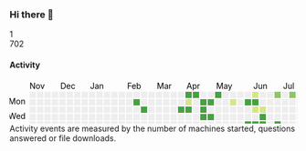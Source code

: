 ### Hi there 👋

<div class="tab-pane fade active show" id="yearly-activity" role="tabpanel">
<div class="user-streak faded size-18">
<span data-toggle="tooltip" title="" data-original-title="trvo's current streak"><i class="fas fa-fire-alt hacker-green"></i> 1</span>
</div>
<span id="heatmap-user-events" class="activity-events faded size-18"><span data-toggle="tooltip" title="" data-original-title="Total events this year">
                                                                <i class="fas fa-heart-rate text-success"></i> 702
                                                              </span></span>
<h4 class="text-center mb-3">Activity</h4>
<div id="heatmap-user-activity" class="mb-3 text-center"><svg width="721" height="110" class="js-calendar-graph-svg"><g transform="translate(20, 20)"><g transform="translate(15,0)"><rect class="day" width="11" height="11" y="0" fill="#eeeeee" data-count="0" data-date="2020-11-15"></rect><rect class="day" width="11" height="11" y="13" fill="#eeeeee" data-count="0" data-date="2020-11-16"></rect><rect class="day" width="11" height="11" y="26" fill="#eeeeee" data-count="0" data-date="2020-11-17"></rect><rect class="day" width="11" height="11" y="39" fill="#eeeeee" data-count="0" data-date="2020-11-18"></rect><rect class="day" width="11" height="11" y="52" fill="#eeeeee" data-count="0" data-date="2020-11-19"></rect><rect class="day" width="11" height="11" y="65" fill="#eeeeee" data-count="0" data-date="2020-11-20"></rect><rect class="day" width="11" height="11" y="78" fill="#eeeeee" data-count="0" data-date="2020-11-21"></rect></g><g transform="translate(28,0)"><rect class="day" width="11" height="11" y="0" fill="#eeeeee" data-count="0" data-date="2020-11-22"></rect><rect class="day" width="11" height="11" y="13" fill="#eeeeee" data-count="0" data-date="2020-11-23"></rect><rect class="day" width="11" height="11" y="26" fill="#eeeeee" data-count="0" data-date="2020-11-24"></rect><rect class="day" width="11" height="11" y="39" fill="#eeeeee" data-count="0" data-date="2020-11-25"></rect><rect class="day" width="11" height="11" y="52" fill="#eeeeee" data-count="0" data-date="2020-11-26"></rect><rect class="day" width="11" height="11" y="65" fill="#eeeeee" data-count="0" data-date="2020-11-27"></rect><rect class="day" width="11" height="11" y="78" fill="#eeeeee" data-count="0" data-date="2020-11-28"></rect></g><g transform="translate(41,0)"><rect class="day" width="11" height="11" y="0" fill="#eeeeee" data-count="0" data-date="2020-11-29"></rect><rect class="day" width="11" height="11" y="13" fill="#eeeeee" data-count="0" data-date="2020-11-30"></rect><rect class="day" width="11" height="11" y="26" fill="#eeeeee" data-count="0" data-date="2020-12-01"></rect><rect class="day" width="11" height="11" y="39" fill="#eeeeee" data-count="0" data-date="2020-12-02"></rect><rect class="day" width="11" height="11" y="52" fill="#eeeeee" data-count="0" data-date="2020-12-03"></rect><rect class="day" width="11" height="11" y="65" fill="#eeeeee" data-count="0" data-date="2020-12-04"></rect><rect class="day" width="11" height="11" y="78" fill="#eeeeee" data-count="0" data-date="2020-12-05"></rect></g><g transform="translate(54,0)"><rect class="day" width="11" height="11" y="0" fill="#eeeeee" data-count="0" data-date="2020-12-06"></rect><rect class="day" width="11" height="11" y="13" fill="#eeeeee" data-count="0" data-date="2020-12-07"></rect><rect class="day" width="11" height="11" y="26" fill="#eeeeee" data-count="0" data-date="2020-12-08"></rect><rect class="day" width="11" height="11" y="39" fill="#eeeeee" data-count="0" data-date="2020-12-09"></rect><rect class="day" width="11" height="11" y="52" fill="#eeeeee" data-count="0" data-date="2020-12-10"></rect><rect class="day" width="11" height="11" y="65" fill="#eeeeee" data-count="0" data-date="2020-12-11"></rect><rect class="day" width="11" height="11" y="78" fill="#eeeeee" data-count="0" data-date="2020-12-12"></rect></g><g transform="translate(67,0)"><rect class="day" width="11" height="11" y="0" fill="#eeeeee" data-count="0" data-date="2020-12-13"></rect><rect class="day" width="11" height="11" y="13" fill="#eeeeee" data-count="0" data-date="2020-12-14"></rect><rect class="day" width="11" height="11" y="26" fill="#eeeeee" data-count="0" data-date="2020-12-15"></rect><rect class="day" width="11" height="11" y="39" fill="#eeeeee" data-count="0" data-date="2020-12-16"></rect><rect class="day" width="11" height="11" y="52" fill="#eeeeee" data-count="0" data-date="2020-12-17"></rect><rect class="day" width="11" height="11" y="65" fill="#eeeeee" data-count="0" data-date="2020-12-18"></rect><rect class="day" width="11" height="11" y="78" fill="#eeeeee" data-count="0" data-date="2020-12-19"></rect></g><g transform="translate(80,0)"><rect class="day" width="11" height="11" y="0" fill="#eeeeee" data-count="0" data-date="2020-12-20"></rect><rect class="day" width="11" height="11" y="13" fill="#eeeeee" data-count="0" data-date="2020-12-21"></rect><rect class="day" width="11" height="11" y="26" fill="#eeeeee" data-count="0" data-date="2020-12-22"></rect><rect class="day" width="11" height="11" y="39" fill="#eeeeee" data-count="0" data-date="2020-12-23"></rect><rect class="day" width="11" height="11" y="52" fill="#eeeeee" data-count="0" data-date="2020-12-24"></rect><rect class="day" width="11" height="11" y="65" fill="#eeeeee" data-count="0" data-date="2020-12-25"></rect><rect class="day" width="11" height="11" y="78" fill="#eeeeee" data-count="0" data-date="2020-12-26"></rect></g><g transform="translate(93,0)"><rect class="day" width="11" height="11" y="0" fill="#eeeeee" data-count="0" data-date="2020-12-27"></rect><rect class="day" width="11" height="11" y="13" fill="#eeeeee" data-count="0" data-date="2020-12-28"></rect><rect class="day" width="11" height="11" y="26" fill="#eeeeee" data-count="0" data-date="2020-12-29"></rect><rect class="day" width="11" height="11" y="39" fill="#eeeeee" data-count="0" data-date="2020-12-30"></rect><rect class="day" width="11" height="11" y="52" fill="#eeeeee" data-count="0" data-date="2020-12-31"></rect><rect class="day" width="11" height="11" y="65" fill="#eeeeee" data-count="0" data-date="2021-01-01"></rect><rect class="day" width="11" height="11" y="78" fill="#eeeeee" data-count="0" data-date="2021-01-02"></rect></g><g transform="translate(106,0)"><rect class="day" width="11" height="11" y="0" fill="#eeeeee" data-count="0" data-date="2021-01-03"></rect><rect class="day" width="11" height="11" y="13" fill="#eeeeee" data-count="0" data-date="2021-01-04"></rect><rect class="day" width="11" height="11" y="26" fill="#eeeeee" data-count="0" data-date="2021-01-05"></rect><rect class="day" width="11" height="11" y="39" fill="#eeeeee" data-count="0" data-date="2021-01-06"></rect><rect class="day" width="11" height="11" y="52" fill="#eeeeee" data-count="0" data-date="2021-01-07"></rect><rect class="day" width="11" height="11" y="65" fill="#eeeeee" data-count="0" data-date="2021-01-08"></rect><rect class="day" width="11" height="11" y="78" fill="#eeeeee" data-count="0" data-date="2021-01-09"></rect></g><g transform="translate(119,0)"><rect class="day" width="11" height="11" y="0" fill="#eeeeee" data-count="0" data-date="2021-01-10"></rect><rect class="day" width="11" height="11" y="13" fill="#eeeeee" data-count="0" data-date="2021-01-11"></rect><rect class="day" width="11" height="11" y="26" fill="#eeeeee" data-count="0" data-date="2021-01-12"></rect><rect class="day" width="11" height="11" y="39" fill="#eeeeee" data-count="0" data-date="2021-01-13"></rect><rect class="day" width="11" height="11" y="52" fill="#eeeeee" data-count="0" data-date="2021-01-14"></rect><rect class="day" width="11" height="11" y="65" fill="#eeeeee" data-count="0" data-date="2021-01-15"></rect><rect class="day" width="11" height="11" y="78" fill="#eeeeee" data-count="0" data-date="2021-01-16"></rect></g><g transform="translate(132,0)"><rect class="day" width="11" height="11" y="0" fill="#eeeeee" data-count="0" data-date="2021-01-17"></rect><rect class="day" width="11" height="11" y="13" fill="#eeeeee" data-count="0" data-date="2021-01-18"></rect><rect class="day" width="11" height="11" y="26" fill="#eeeeee" data-count="0" data-date="2021-01-19"></rect><rect class="day" width="11" height="11" y="39" fill="#eeeeee" data-count="0" data-date="2021-01-20"></rect><rect class="day" width="11" height="11" y="52" fill="#eeeeee" data-count="0" data-date="2021-01-21"></rect><rect class="day" width="11" height="11" y="65" fill="#eeeeee" data-count="0" data-date="2021-01-22"></rect><rect class="day" width="11" height="11" y="78" fill="#eeeeee" data-count="0" data-date="2021-01-23"></rect></g><g transform="translate(145,0)"><rect class="day" width="11" height="11" y="0" fill="#eeeeee" data-count="0" data-date="2021-01-24"></rect><rect class="day" width="11" height="11" y="13" fill="#eeeeee" data-count="0" data-date="2021-01-25"></rect><rect class="day" width="11" height="11" y="26" fill="#eeeeee" data-count="0" data-date="2021-01-26"></rect><rect class="day" width="11" height="11" y="39" fill="#eeeeee" data-count="0" data-date="2021-01-27"></rect><rect class="day" width="11" height="11" y="52" fill="#eeeeee" data-count="0" data-date="2021-01-28"></rect><rect class="day" width="11" height="11" y="65" fill="#eeeeee" data-count="0" data-date="2021-01-29"></rect><rect class="day" width="11" height="11" y="78" fill="#eeeeee" data-count="0" data-date="2021-01-30"></rect></g><g transform="translate(158,0)"><rect class="day" width="11" height="11" y="0" fill="#eeeeee" data-count="0" data-date="2021-01-31"></rect><rect class="day" width="11" height="11" y="13" fill="#eeeeee" data-count="0" data-date="2021-02-01"></rect><rect class="day" width="11" height="11" y="26" fill="#eeeeee" data-count="0" data-date="2021-02-02"></rect><rect class="day" width="11" height="11" y="39" fill="#eeeeee" data-count="0" data-date="2021-02-03"></rect><rect class="day" width="11" height="11" y="52" fill="#eeeeee" data-count="0" data-date="2021-02-04"></rect><rect class="day" width="11" height="11" y="65" fill="#eeeeee" data-count="0" data-date="2021-02-05"></rect><rect class="day" width="11" height="11" y="78" fill="#eeeeee" data-count="0" data-date="2021-02-06"></rect></g><g transform="translate(171,0)"><rect class="day" width="11" height="11" y="0" fill="#eeeeee" data-count="0" data-date="2021-02-07"></rect><rect class="day" width="11" height="11" y="13" fill="#eeeeee" data-count="0" data-date="2021-02-08"></rect><rect class="day" width="11" height="11" y="26" fill="#eeeeee" data-count="0" data-date="2021-02-09"></rect><rect class="day" width="11" height="11" y="39" fill="#eeeeee" data-count="0" data-date="2021-02-10"></rect><rect class="day" width="11" height="11" y="52" fill="#eeeeee" data-count="0" data-date="2021-02-11"></rect><rect class="day" width="11" height="11" y="65" fill="#eeeeee" data-count="0" data-date="2021-02-12"></rect><rect class="day" width="11" height="11" y="78" fill="#eeeeee" data-count="0" data-date="2021-02-13"></rect></g><g transform="translate(184,0)"><rect class="day" width="11" height="11" y="0" fill="#eeeeee" data-count="0" data-date="2021-02-14"></rect><rect class="day" width="11" height="11" y="13" fill="#eeeeee" data-count="0" data-date="2021-02-15"></rect><rect class="day" width="11" height="11" y="26" fill="#eeeeee" data-count="0" data-date="2021-02-16"></rect><rect class="day" width="11" height="11" y="39" fill="#eeeeee" data-count="0" data-date="2021-02-17"></rect><rect class="day" width="11" height="11" y="52" fill="#eeeeee" data-count="0" data-date="2021-02-18"></rect><rect class="day" width="11" height="11" y="65" fill="#eeeeee" data-count="0" data-date="2021-02-19"></rect><rect class="day" width="11" height="11" y="78" fill="#eeeeee" data-count="0" data-date="2021-02-20"></rect></g><g transform="translate(197,0)"><rect class="day" width="11" height="11" y="0" fill="#eeeeee" data-count="0" data-date="2021-02-21"></rect><rect class="day" width="11" height="11" y="13" fill="#44a340" data-count="7" data-date="2021-02-22"></rect><rect class="day" width="11" height="11" y="26" fill="#eeeeee" data-count="0" data-date="2021-02-23"></rect><rect class="day" width="11" height="11" y="39" fill="#eeeeee" data-count="0" data-date="2021-02-24"></rect><rect class="day" width="11" height="11" y="52" fill="#eeeeee" data-count="0" data-date="2021-02-25"></rect><rect class="day" width="11" height="11" y="65" fill="#eeeeee" data-count="0" data-date="2021-02-26"></rect><rect class="day" width="11" height="11" y="78" fill="#44a340" data-count="5" data-date="2021-02-27"></rect></g><g transform="translate(210,0)"><rect class="day" width="11" height="11" y="0" fill="#eeeeee" data-count="0" data-date="2021-02-28"></rect><rect class="day" width="11" height="11" y="13" fill="#eeeeee" data-count="0" data-date="2021-03-01"></rect><rect class="day" width="11" height="11" y="26" fill="#44a340" data-count="19" data-date="2021-03-02"></rect><rect class="day" width="11" height="11" y="39" fill="#eeeeee" data-count="0" data-date="2021-03-03"></rect><rect class="day" width="11" height="11" y="52" fill="#eeeeee" data-count="0" data-date="2021-03-04"></rect><rect class="day" width="11" height="11" y="65" fill="#eeeeee" data-count="0" data-date="2021-03-05"></rect><rect class="day" width="11" height="11" y="78" fill="#eeeeee" data-count="0" data-date="2021-03-06"></rect></g><g transform="translate(223,0)"><rect class="day" width="11" height="11" y="0" fill="#eeeeee" data-count="0" data-date="2021-03-07"></rect><rect class="day" width="11" height="11" y="13" fill="#eeeeee" data-count="0" data-date="2021-03-08"></rect><rect class="day" width="11" height="11" y="26" fill="#eeeeee" data-count="0" data-date="2021-03-09"></rect><rect class="day" width="11" height="11" y="39" fill="#eeeeee" data-count="0" data-date="2021-03-10"></rect><rect class="day" width="11" height="11" y="52" fill="#eeeeee" data-count="0" data-date="2021-03-11"></rect><rect class="day" width="11" height="11" y="65" fill="#eeeeee" data-count="0" data-date="2021-03-12"></rect><rect class="day" width="11" height="11" y="78" fill="#eeeeee" data-count="0" data-date="2021-03-13"></rect></g><g transform="translate(236,0)"><rect class="day" width="11" height="11" y="0" fill="#eeeeee" data-count="0" data-date="2021-03-14"></rect><rect class="day" width="11" height="11" y="13" fill="#eeeeee" data-count="0" data-date="2021-03-15"></rect><rect class="day" width="11" height="11" y="26" fill="#eeeeee" data-count="0" data-date="2021-03-16"></rect><rect class="day" width="11" height="11" y="39" fill="#eeeeee" data-count="0" data-date="2021-03-17"></rect><rect class="day" width="11" height="11" y="52" fill="#eeeeee" data-count="0" data-date="2021-03-18"></rect><rect class="day" width="11" height="11" y="65" fill="#eeeeee" data-count="0" data-date="2021-03-19"></rect><rect class="day" width="11" height="11" y="78" fill="#eeeeee" data-count="0" data-date="2021-03-20"></rect></g><g transform="translate(249,0)"><rect class="day" width="11" height="11" y="0" fill="#eeeeee" data-count="0" data-date="2021-03-21"></rect><rect class="day" width="11" height="11" y="13" fill="#eeeeee" data-count="0" data-date="2021-03-22"></rect><rect class="day" width="11" height="11" y="26" fill="#eeeeee" data-count="0" data-date="2021-03-23"></rect><rect class="day" width="11" height="11" y="39" fill="#eeeeee" data-count="0" data-date="2021-03-24"></rect><rect class="day" width="11" height="11" y="52" fill="#eeeeee" data-count="0" data-date="2021-03-25"></rect><rect class="day" width="11" height="11" y="65" fill="#eeeeee" data-count="0" data-date="2021-03-26"></rect><rect class="day" width="11" height="11" y="78" fill="#eeeeee" data-count="0" data-date="2021-03-27"></rect></g><g transform="translate(262,0)"><rect class="day" width="11" height="11" y="0" fill="#eeeeee" data-count="0" data-date="2021-03-28"></rect><rect class="day" width="11" height="11" y="13" fill="#eeeeee" data-count="0" data-date="2021-03-29"></rect><rect class="day" width="11" height="11" y="26" fill="#eeeeee" data-count="0" data-date="2021-03-30"></rect><rect class="day" width="11" height="11" y="39" fill="#eeeeee" data-count="0" data-date="2021-03-31"></rect><rect class="day" width="11" height="11" y="52" fill="#eeeeee" data-count="0" data-date="2021-04-01"></rect><rect class="day" width="11" height="11" y="65" fill="#eeeeee" data-count="0" data-date="2021-04-02"></rect><rect class="day" width="11" height="11" y="78" fill="#eeeeee" data-count="0" data-date="2021-04-03"></rect></g><g transform="translate(275,0)"><rect class="day" width="11" height="11" y="0" fill="#eeeeee" data-count="0" data-date="2021-04-04"></rect><rect class="day" width="11" height="11" y="13" fill="#eeeeee" data-count="0" data-date="2021-04-05"></rect><rect class="day" width="11" height="11" y="26" fill="#44a340" data-count="18" data-date="2021-04-06"></rect><rect class="day" width="11" height="11" y="39" fill="#eeeeee" data-count="0" data-date="2021-04-07"></rect><rect class="day" width="11" height="11" y="52" fill="#eeeeee" data-count="0" data-date="2021-04-08"></rect><rect class="day" width="11" height="11" y="65" fill="#eeeeee" data-count="0" data-date="2021-04-09"></rect><rect class="day" width="11" height="11" y="78" fill="#44a340" data-count="12" data-date="2021-04-10"></rect></g><g transform="translate(288,0)"><rect class="day" width="11" height="11" y="0" fill="#44a340" data-count="7" data-date="2021-04-11"></rect><rect class="day" width="11" height="11" y="13" fill="#d6e685" data-count="1" data-date="2021-04-12"></rect><rect class="day" width="11" height="11" y="26" fill="#44a340" data-count="48" data-date="2021-04-13"></rect><rect class="day" width="11" height="11" y="39" fill="#eeeeee" data-count="0" data-date="2021-04-14"></rect><rect class="day" width="11" height="11" y="52" fill="#eeeeee" data-count="0" data-date="2021-04-15"></rect><rect class="day" width="11" height="11" y="65" fill="#eeeeee" data-count="0" data-date="2021-04-16"></rect><rect class="day" width="11" height="11" y="78" fill="#44a340" data-count="16" data-date="2021-04-17"></rect></g><g transform="translate(301,0)"><rect class="day" width="11" height="11" y="0" fill="#44a340" data-count="18" data-date="2021-04-18"></rect><rect class="day" width="11" height="11" y="13" fill="#eeeeee" data-count="0" data-date="2021-04-19"></rect><rect class="day" width="11" height="11" y="26" fill="#eeeeee" data-count="0" data-date="2021-04-20"></rect><rect class="day" width="11" height="11" y="39" fill="#eeeeee" data-count="0" data-date="2021-04-21"></rect><rect class="day" width="11" height="11" y="52" fill="#eeeeee" data-count="0" data-date="2021-04-22"></rect><rect class="day" width="11" height="11" y="65" fill="#eeeeee" data-count="0" data-date="2021-04-23"></rect><rect class="day" width="11" height="11" y="78" fill="#eeeeee" data-count="0" data-date="2021-04-24"></rect></g><g transform="translate(314,0)"><rect class="day" width="11" height="11" y="0" fill="#eeeeee" data-count="0" data-date="2021-04-25"></rect><rect class="day" width="11" height="11" y="13" fill="#44a340" data-count="4" data-date="2021-04-26"></rect><rect class="day" width="11" height="11" y="26" fill="#44a340" data-count="18" data-date="2021-04-27"></rect><rect class="day" width="11" height="11" y="39" fill="#44a340" data-count="5" data-date="2021-04-28"></rect><rect class="day" width="11" height="11" y="52" fill="#eeeeee" data-count="0" data-date="2021-04-29"></rect><rect class="day" width="11" height="11" y="65" fill="#eeeeee" data-count="0" data-date="2021-04-30"></rect><rect class="day" width="11" height="11" y="78" fill="#44a340" data-count="18" data-date="2021-05-01"></rect></g><g transform="translate(327,0)"><rect class="day" width="11" height="11" y="0" fill="#eeeeee" data-count="0" data-date="2021-05-02"></rect><rect class="day" width="11" height="11" y="13" fill="#44a340" data-count="14" data-date="2021-05-03"></rect><rect class="day" width="11" height="11" y="26" fill="#eeeeee" data-count="0" data-date="2021-05-04"></rect><rect class="day" width="11" height="11" y="39" fill="#44a340" data-count="5" data-date="2021-05-05"></rect><rect class="day" width="11" height="11" y="52" fill="#eeeeee" data-count="0" data-date="2021-05-06"></rect><rect class="day" width="11" height="11" y="65" fill="#44a340" data-count="19" data-date="2021-05-07"></rect><rect class="day" width="11" height="11" y="78" fill="#eeeeee" data-count="0" data-date="2021-05-08"></rect></g><g transform="translate(340,0)"><rect class="day" width="11" height="11" y="0" fill="#44a340" data-count="3" data-date="2021-05-09"></rect><rect class="day" width="11" height="11" y="13" fill="#eeeeee" data-count="0" data-date="2021-05-10"></rect><rect class="day" width="11" height="11" y="26" fill="#eeeeee" data-count="0" data-date="2021-05-11"></rect><rect class="day" width="11" height="11" y="39" fill="#eeeeee" data-count="0" data-date="2021-05-12"></rect><rect class="day" width="11" height="11" y="52" fill="#eeeeee" data-count="0" data-date="2021-05-13"></rect><rect class="day" width="11" height="11" y="65" fill="#eeeeee" data-count="0" data-date="2021-05-14"></rect><rect class="day" width="11" height="11" y="78" fill="#eeeeee" data-count="0" data-date="2021-05-15"></rect></g><g transform="translate(353,0)"><rect class="day" width="11" height="11" y="0" fill="#eeeeee" data-count="0" data-date="2021-05-16"></rect><rect class="day" width="11" height="11" y="13" fill="#eeeeee" data-count="0" data-date="2021-05-17"></rect><rect class="day" width="11" height="11" y="26" fill="#eeeeee" data-count="0" data-date="2021-05-18"></rect><rect class="day" width="11" height="11" y="39" fill="#eeeeee" data-count="0" data-date="2021-05-19"></rect><rect class="day" width="11" height="11" y="52" fill="#eeeeee" data-count="0" data-date="2021-05-20"></rect><rect class="day" width="11" height="11" y="65" fill="#eeeeee" data-count="0" data-date="2021-05-21"></rect><rect class="day" width="11" height="11" y="78" fill="#eeeeee" data-count="0" data-date="2021-05-22"></rect></g><g transform="translate(366,0)"><rect class="day" width="11" height="11" y="0" fill="#eeeeee" data-count="0" data-date="2021-05-23"></rect><rect class="day" width="11" height="11" y="13" fill="#d6e685" data-count="1" data-date="2021-05-24"></rect><rect class="day" width="11" height="11" y="26" fill="#eeeeee" data-count="0" data-date="2021-05-25"></rect><rect class="day" width="11" height="11" y="39" fill="#eeeeee" data-count="0" data-date="2021-05-26"></rect><rect class="day" width="11" height="11" y="52" fill="#eeeeee" data-count="0" data-date="2021-05-27"></rect><rect class="day" width="11" height="11" y="65" fill="#eeeeee" data-count="0" data-date="2021-05-28"></rect><rect class="day" width="11" height="11" y="78" fill="#44a340" data-count="6" data-date="2021-05-29"></rect></g><g transform="translate(379,0)"><rect class="day" width="11" height="11" y="0" fill="#eeeeee" data-count="0" data-date="2021-05-30"></rect><rect class="day" width="11" height="11" y="13" fill="#eeeeee" data-count="0" data-date="2021-05-31"></rect><rect class="day" width="11" height="11" y="26" fill="#eeeeee" data-count="0" data-date="2021-06-01"></rect><rect class="day" width="11" height="11" y="39" fill="#eeeeee" data-count="0" data-date="2021-06-02"></rect><rect class="day" width="11" height="11" y="52" fill="#eeeeee" data-count="0" data-date="2021-06-03"></rect><rect class="day" width="11" height="11" y="65" fill="#eeeeee" data-count="0" data-date="2021-06-04"></rect><rect class="day" width="11" height="11" y="78" fill="#eeeeee" data-count="0" data-date="2021-06-05"></rect></g><g transform="translate(392,0)"><rect class="day" width="11" height="11" y="0" fill="#eeeeee" data-count="0" data-date="2021-06-06"></rect><rect class="day" width="11" height="11" y="13" fill="#44a340" data-count="15" data-date="2021-06-07"></rect><rect class="day" width="11" height="11" y="26" fill="#eeeeee" data-count="0" data-date="2021-06-08"></rect><rect class="day" width="11" height="11" y="39" fill="#eeeeee" data-count="0" data-date="2021-06-09"></rect><rect class="day" width="11" height="11" y="52" fill="#44a340" data-count="35" data-date="2021-06-10"></rect><rect class="day" width="11" height="11" y="65" fill="#d6e685" data-count="1" data-date="2021-06-11"></rect><rect class="day" width="11" height="11" y="78" fill="#44a340" data-count="44" data-date="2021-06-12"></rect></g><g transform="translate(405,0)"><rect class="day" width="11" height="11" y="0" fill="#d6e685" data-count="1" data-date="2021-06-13"></rect><rect class="day" width="11" height="11" y="13" fill="#44a340" data-count="7" data-date="2021-06-14"></rect><rect class="day" width="11" height="11" y="26" fill="#d6e685" data-count="1" data-date="2021-06-15"></rect><rect class="day" width="11" height="11" y="39" fill="#eeeeee" data-count="0" data-date="2021-06-16"></rect><rect class="day" width="11" height="11" y="52" fill="#44a340" data-count="5" data-date="2021-06-17"></rect><rect class="day" width="11" height="11" y="65" fill="#eeeeee" data-count="0" data-date="2021-06-18"></rect><rect class="day" width="11" height="11" y="78" fill="#8cc665" data-count="2" data-date="2021-06-19"></rect></g><g transform="translate(418,0)"><rect class="day" width="11" height="11" y="0" fill="#eeeeee" data-count="0" data-date="2021-06-20"></rect><rect class="day" width="11" height="11" y="13" fill="#eeeeee" data-count="0" data-date="2021-06-21"></rect><rect class="day" width="11" height="11" y="26" fill="#d6e685" data-count="1" data-date="2021-06-22"></rect><rect class="day" width="11" height="11" y="39" fill="#44a340" data-count="7" data-date="2021-06-23"></rect><rect class="day" width="11" height="11" y="52" fill="#44a340" data-count="9" data-date="2021-06-24"></rect><rect class="day" width="11" height="11" y="65" fill="#44a340" data-count="7" data-date="2021-06-25"></rect><rect class="day" width="11" height="11" y="78" fill="#eeeeee" data-count="0" data-date="2021-06-26"></rect></g><g transform="translate(431,0)"><rect class="day" width="11" height="11" y="0" fill="#eeeeee" data-count="0" data-date="2021-06-27"></rect><rect class="day" width="11" height="11" y="13" fill="#eeeeee" data-count="0" data-date="2021-06-28"></rect><rect class="day" width="11" height="11" y="26" fill="#eeeeee" data-count="0" data-date="2021-06-29"></rect><rect class="day" width="11" height="11" y="39" fill="#eeeeee" data-count="0" data-date="2021-06-30"></rect><rect class="day" width="11" height="11" y="52" fill="#eeeeee" data-count="0" data-date="2021-07-01"></rect><rect class="day" width="11" height="11" y="65" fill="#44a340" data-count="3" data-date="2021-07-02"></rect><rect class="day" width="11" height="11" y="78" fill="#eeeeee" data-count="0" data-date="2021-07-03"></rect></g><g transform="translate(444,0)"><rect class="day" width="11" height="11" y="0" fill="#8cc665" data-count="2" data-date="2021-07-04"></rect><rect class="day" width="11" height="11" y="13" fill="#eeeeee" data-count="0" data-date="2021-07-05"></rect><rect class="day" width="11" height="11" y="26" fill="#eeeeee" data-count="0" data-date="2021-07-06"></rect><rect class="day" width="11" height="11" y="39" fill="#eeeeee" data-count="0" data-date="2021-07-07"></rect><rect class="day" width="11" height="11" y="52" fill="#44a340" data-count="34" data-date="2021-07-08"></rect><rect class="day" width="11" height="11" y="65" fill="#eeeeee" data-count="0" data-date="2021-07-09"></rect><rect class="day" width="11" height="11" y="78" fill="#eeeeee" data-count="0" data-date="2021-07-10"></rect></g><g transform="translate(457,0)"><rect class="day" width="11" height="11" y="0" fill="#eeeeee" data-count="0" data-date="2021-07-11"></rect><rect class="day" width="11" height="11" y="13" fill="#eeeeee" data-count="0" data-date="2021-07-12"></rect><rect class="day" width="11" height="11" y="26" fill="#eeeeee" data-count="0" data-date="2021-07-13"></rect><rect class="day" width="11" height="11" y="39" fill="#eeeeee" data-count="0" data-date="2021-07-14"></rect><rect class="day" width="11" height="11" y="52" fill="#eeeeee" data-count="0" data-date="2021-07-15"></rect><rect class="day" width="11" height="11" y="65" fill="#eeeeee" data-count="0" data-date="2021-07-16"></rect><rect class="day" width="11" height="11" y="78" fill="#d6e685" data-count="1" data-date="2021-07-17"></rect></g><g transform="translate(470,0)"><rect class="day" width="11" height="11" y="0" fill="#8cc665" data-count="2" data-date="2021-07-18"></rect><rect class="day" width="11" height="11" y="13" fill="#eeeeee" data-count="0" data-date="2021-07-19"></rect><rect class="day" width="11" height="11" y="26" fill="#eeeeee" data-count="0" data-date="2021-07-20"></rect><rect class="day" width="11" height="11" y="39" fill="#eeeeee" data-count="0" data-date="2021-07-21"></rect><rect class="day" width="11" height="11" y="52" fill="#eeeeee" data-count="0" data-date="2021-07-22"></rect><rect class="day" width="11" height="11" y="65" fill="#44a340" data-count="11" data-date="2021-07-23"></rect><rect class="day" width="11" height="11" y="78" fill="#d6e685" data-count="1" data-date="2021-07-24"></rect></g><g transform="translate(483,0)"><rect class="day" width="11" height="11" y="0" fill="#eeeeee" data-count="0" data-date="2021-07-25"></rect><rect class="day" width="11" height="11" y="13" fill="#eeeeee" data-count="0" data-date="2021-07-26"></rect><rect class="day" width="11" height="11" y="26" fill="#eeeeee" data-count="0" data-date="2021-07-27"></rect><rect class="day" width="11" height="11" y="39" fill="#eeeeee" data-count="0" data-date="2021-07-28"></rect><rect class="day" width="11" height="11" y="52" fill="#eeeeee" data-count="0" data-date="2021-07-29"></rect><rect class="day" width="11" height="11" y="65" fill="#eeeeee" data-count="0" data-date="2021-07-30"></rect><rect class="day" width="11" height="11" y="78" fill="#eeeeee" data-count="0" data-date="2021-07-31"></rect></g><g transform="translate(496,0)"><rect class="day" width="11" height="11" y="0" fill="#eeeeee" data-count="0" data-date="2021-08-01"></rect><rect class="day" width="11" height="11" y="13" fill="#eeeeee" data-count="0" data-date="2021-08-02"></rect><rect class="day" width="11" height="11" y="26" fill="#44a340" data-count="11" data-date="2021-08-03"></rect><rect class="day" width="11" height="11" y="39" fill="#eeeeee" data-count="0" data-date="2021-08-04"></rect><rect class="day" width="11" height="11" y="52" fill="#eeeeee" data-count="0" data-date="2021-08-05"></rect><rect class="day" width="11" height="11" y="65" fill="#44a340" data-count="5" data-date="2021-08-06"></rect><rect class="day" width="11" height="11" y="78" fill="#eeeeee" data-count="0" data-date="2021-08-07"></rect></g><g transform="translate(509,0)"><rect class="day" width="11" height="11" y="0" fill="#eeeeee" data-count="0" data-date="2021-08-08"></rect><rect class="day" width="11" height="11" y="13" fill="#d6e685" data-count="1" data-date="2021-08-09"></rect><rect class="day" width="11" height="11" y="26" fill="#eeeeee" data-count="0" data-date="2021-08-10"></rect><rect class="day" width="11" height="11" y="39" fill="#44a340" data-count="16" data-date="2021-08-11"></rect><rect class="day" width="11" height="11" y="52" fill="#eeeeee" data-count="0" data-date="2021-08-12"></rect><rect class="day" width="11" height="11" y="65" fill="#eeeeee" data-count="0" data-date="2021-08-13"></rect><rect class="day" width="11" height="11" y="78" fill="#eeeeee" data-count="0" data-date="2021-08-14"></rect></g><g transform="translate(522,0)"><rect class="day" width="11" height="11" y="0" fill="#8cc665" data-count="2" data-date="2021-08-15"></rect><rect class="day" width="11" height="11" y="13" fill="#44a340" data-count="5" data-date="2021-08-16"></rect><rect class="day" width="11" height="11" y="26" fill="#eeeeee" data-count="0" data-date="2021-08-17"></rect><rect class="day" width="11" height="11" y="39" fill="#eeeeee" data-count="0" data-date="2021-08-18"></rect><rect class="day" width="11" height="11" y="52" fill="#eeeeee" data-count="0" data-date="2021-08-19"></rect><rect class="day" width="11" height="11" y="65" fill="#eeeeee" data-count="0" data-date="2021-08-20"></rect><rect class="day" width="11" height="11" y="78" fill="#eeeeee" data-count="0" data-date="2021-08-21"></rect></g><g transform="translate(535,0)"><rect class="day" width="11" height="11" y="0" fill="#eeeeee" data-count="0" data-date="2021-08-22"></rect><rect class="day" width="11" height="11" y="13" fill="#eeeeee" data-count="0" data-date="2021-08-23"></rect><rect class="day" width="11" height="11" y="26" fill="#8cc665" data-count="2" data-date="2021-08-24"></rect><rect class="day" width="11" height="11" y="39" fill="#eeeeee" data-count="0" data-date="2021-08-25"></rect><rect class="day" width="11" height="11" y="52" fill="#eeeeee" data-count="0" data-date="2021-08-26"></rect><rect class="day" width="11" height="11" y="65" fill="#eeeeee" data-count="0" data-date="2021-08-27"></rect><rect class="day" width="11" height="11" y="78" fill="#eeeeee" data-count="0" data-date="2021-08-28"></rect></g><g transform="translate(548,0)"><rect class="day" width="11" height="11" y="0" fill="#8cc665" data-count="2" data-date="2021-08-29"></rect><rect class="day" width="11" height="11" y="13" fill="#eeeeee" data-count="0" data-date="2021-08-30"></rect><rect class="day" width="11" height="11" y="26" fill="#eeeeee" data-count="0" data-date="2021-08-31"></rect><rect class="day" width="11" height="11" y="39" fill="#eeeeee" data-count="0" data-date="2021-09-01"></rect><rect class="day" width="11" height="11" y="52" fill="#eeeeee" data-count="0" data-date="2021-09-02"></rect><rect class="day" width="11" height="11" y="65" fill="#eeeeee" data-count="0" data-date="2021-09-03"></rect><rect class="day" width="11" height="11" y="78" fill="#eeeeee" data-count="0" data-date="2021-09-04"></rect></g><g transform="translate(561,0)"><rect class="day" width="11" height="11" y="0" fill="#d6e685" data-count="1" data-date="2021-09-05"></rect><rect class="day" width="11" height="11" y="13" fill="#d6e685" data-count="1" data-date="2021-09-06"></rect><rect class="day" width="11" height="11" y="26" fill="#eeeeee" data-count="0" data-date="2021-09-07"></rect><rect class="day" width="11" height="11" y="39" fill="#eeeeee" data-count="0" data-date="2021-09-08"></rect><rect class="day" width="11" height="11" y="52" fill="#eeeeee" data-count="0" data-date="2021-09-09"></rect><rect class="day" width="11" height="11" y="65" fill="#eeeeee" data-count="0" data-date="2021-09-10"></rect><rect class="day" width="11" height="11" y="78" fill="#eeeeee" data-count="0" data-date="2021-09-11"></rect></g><g transform="translate(574,0)"><rect class="day" width="11" height="11" y="0" fill="#eeeeee" data-count="0" data-date="2021-09-12"></rect><rect class="day" width="11" height="11" y="13" fill="#eeeeee" data-count="0" data-date="2021-09-13"></rect><rect class="day" width="11" height="11" y="26" fill="#44a340" data-count="4" data-date="2021-09-14"></rect><rect class="day" width="11" height="11" y="39" fill="#8cc665" data-count="2" data-date="2021-09-15"></rect><rect class="day" width="11" height="11" y="52" fill="#eeeeee" data-count="0" data-date="2021-09-16"></rect><rect class="day" width="11" height="11" y="65" fill="#eeeeee" data-count="0" data-date="2021-09-17"></rect><rect class="day" width="11" height="11" y="78" fill="#eeeeee" data-count="0" data-date="2021-09-18"></rect></g><g transform="translate(587,0)"><rect class="day" width="11" height="11" y="0" fill="#eeeeee" data-count="0" data-date="2021-09-19"></rect><rect class="day" width="11" height="11" y="13" fill="#eeeeee" data-count="0" data-date="2021-09-20"></rect><rect class="day" width="11" height="11" y="26" fill="#eeeeee" data-count="0" data-date="2021-09-21"></rect><rect class="day" width="11" height="11" y="39" fill="#d6e685" data-count="1" data-date="2021-09-22"></rect><rect class="day" width="11" height="11" y="52" fill="#eeeeee" data-count="0" data-date="2021-09-23"></rect><rect class="day" width="11" height="11" y="65" fill="#eeeeee" data-count="0" data-date="2021-09-24"></rect><rect class="day" width="11" height="11" y="78" fill="#eeeeee" data-count="0" data-date="2021-09-25"></rect></g><g transform="translate(600,0)"><rect class="day" width="11" height="11" y="0" fill="#eeeeee" data-count="0" data-date="2021-09-26"></rect><rect class="day" width="11" height="11" y="13" fill="#eeeeee" data-count="0" data-date="2021-09-27"></rect><rect class="day" width="11" height="11" y="26" fill="#eeeeee" data-count="0" data-date="2021-09-28"></rect><rect class="day" width="11" height="11" y="39" fill="#eeeeee" data-count="0" data-date="2021-09-29"></rect><rect class="day" width="11" height="11" y="52" fill="#eeeeee" data-count="0" data-date="2021-09-30"></rect><rect class="day" width="11" height="11" y="65" fill="#eeeeee" data-count="0" data-date="2021-10-01"></rect><rect class="day" width="11" height="11" y="78" fill="#8cc665" data-count="2" data-date="2021-10-02"></rect></g><g transform="translate(613,0)"><rect class="day" width="11" height="11" y="0" fill="#eeeeee" data-count="0" data-date="2021-10-03"></rect><rect class="day" width="11" height="11" y="13" fill="#eeeeee" data-count="0" data-date="2021-10-04"></rect><rect class="day" width="11" height="11" y="26" fill="#eeeeee" data-count="0" data-date="2021-10-05"></rect><rect class="day" width="11" height="11" y="39" fill="#eeeeee" data-count="0" data-date="2021-10-06"></rect><rect class="day" width="11" height="11" y="52" fill="#eeeeee" data-count="0" data-date="2021-10-07"></rect><rect class="day" width="11" height="11" y="65" fill="#8cc665" data-count="2" data-date="2021-10-08"></rect><rect class="day" width="11" height="11" y="78" fill="#44a340" data-count="6" data-date="2021-10-09"></rect></g><g transform="translate(626,0)"><rect class="day" width="11" height="11" y="0" fill="#8cc665" data-count="2" data-date="2021-10-10"></rect><rect class="day" width="11" height="11" y="13" fill="#eeeeee" data-count="0" data-date="2021-10-11"></rect><rect class="day" width="11" height="11" y="26" fill="#eeeeee" data-count="0" data-date="2021-10-12"></rect><rect class="day" width="11" height="11" y="39" fill="#44a340" data-count="3" data-date="2021-10-13"></rect><rect class="day" width="11" height="11" y="52" fill="#44a340" data-count="3" data-date="2021-10-14"></rect><rect class="day" width="11" height="11" y="65" fill="#eeeeee" data-count="0" data-date="2021-10-15"></rect><rect class="day" width="11" height="11" y="78" fill="#eeeeee" data-count="0" data-date="2021-10-16"></rect></g><g transform="translate(639,0)"><rect class="day" width="11" height="11" y="0" fill="#eeeeee" data-count="0" data-date="2021-10-17"></rect><rect class="day" width="11" height="11" y="13" fill="#eeeeee" data-count="0" data-date="2021-10-18"></rect><rect class="day" width="11" height="11" y="26" fill="#eeeeee" data-count="0" data-date="2021-10-19"></rect><rect class="day" width="11" height="11" y="39" fill="#eeeeee" data-count="0" data-date="2021-10-20"></rect><rect class="day" width="11" height="11" y="52" fill="#eeeeee" data-count="0" data-date="2021-10-21"></rect><rect class="day" width="11" height="11" y="65" fill="#eeeeee" data-count="0" data-date="2021-10-22"></rect><rect class="day" width="11" height="11" y="78" fill="#44a340" data-count="28" data-date="2021-10-23"></rect></g><g transform="translate(652,0)"><rect class="day" width="11" height="11" y="0" fill="#eeeeee" data-count="0" data-date="2021-10-24"></rect><rect class="day" width="11" height="11" y="13" fill="#44a340" data-count="33" data-date="2021-10-25"></rect><rect class="day" width="11" height="11" y="26" fill="#eeeeee" data-count="0" data-date="2021-10-26"></rect><rect class="day" width="11" height="11" y="39" fill="#44a340" data-count="3" data-date="2021-10-27"></rect><rect class="day" width="11" height="11" y="52" fill="#eeeeee" data-count="0" data-date="2021-10-28"></rect><rect class="day" width="11" height="11" y="65" fill="#44a340" data-count="103" data-date="2021-10-29"></rect><rect class="day" width="11" height="11" y="78" fill="#eeeeee" data-count="0" data-date="2021-10-30"></rect></g><g transform="translate(665,0)"><rect class="day" width="11" height="11" y="0" fill="#eeeeee" data-count="0" data-date="2021-10-31"></rect><rect class="day" width="11" height="11" y="13" fill="#8cc665" data-count="2" data-date="2021-11-01"></rect><rect class="day" width="11" height="11" y="26" fill="#eeeeee" data-count="0" data-date="2021-11-02"></rect><rect class="day" width="11" height="11" y="39" fill="#8cc665" data-count="2" data-date="2021-11-03"></rect><rect class="day" width="11" height="11" y="52" fill="#eeeeee" data-count="0" data-date="2021-11-04"></rect><rect class="day" width="11" height="11" y="65" fill="#eeeeee" data-count="0" data-date="2021-11-05"></rect><rect class="day" width="11" height="11" y="78" fill="#44a340" data-count="4" data-date="2021-11-06"></rect></g><g transform="translate(678,0)"><rect class="day" width="11" height="11" y="0" fill="#d6e685" data-count="1" data-date="2021-11-07"></rect><rect class="day" width="11" height="11" y="13" fill="#44a340" data-count="3" data-date="2021-11-08"></rect><rect class="day" width="11" height="11" y="26" fill="#44a340" data-count="8" data-date="2021-11-09"></rect><rect class="day" width="11" height="11" y="39" fill="#d6e685" data-count="1" data-date="2021-11-10"></rect><rect class="day" width="11" height="11" y="52" fill="#d6e685" data-count="1" data-date="2021-11-11"></rect><rect class="day" width="11" height="11" y="65" fill="#44a340" data-count="9" data-date="2021-11-12"></rect></g><g transform="translate(691,0)"></g><text x="15" y="-5" class="month">Nov</text><text x="69" y="-5" class="month">Dec</text><text x="121" y="-5" class="month">Jan</text><text x="186" y="-5" class="month">Feb</text><text x="238" y="-5" class="month">Mar</text><text x="290" y="-5" class="month">Apr</text><text x="342" y="-5" class="month">May</text><text x="407" y="-5" class="month">Jun</text><text x="459" y="-5" class="month">Jul</text><text x="511" y="-5" class="month">Aug</text><text x="576" y="-5" class="month">Sep</text><text x="628" y="-5" class="month">Oct</text><text x="693" y="-5" class="month">Nov</text><text text-anchor="middle" class="wday" dx="-7" dy="22">Mon</text><text text-anchor="middle" class="wday" dx="-7" dy="48">Wed</text><text text-anchor="middle" class="wday" dx="-7" dy="74">Fri</text></g></svg></div>
<div class="text-center faded size-12">Activity events are measured by the number of machines started, questions answered or file downloads.</div>
</div>

